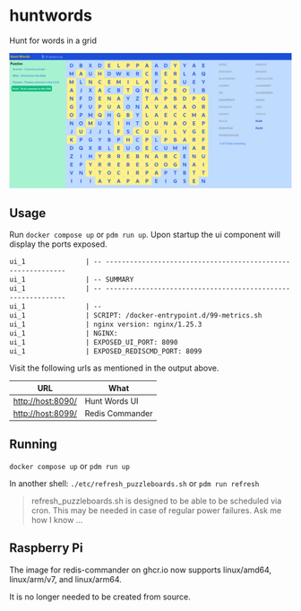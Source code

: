 # huntwords

Hunt for words in a grid

![Hunt Words](ui/etc/huntwords.png)

## Usage

Run `docker compose up` or `pdm run up`. Upon startup the ui component will display the ports exposed.

```
ui_1               | -- ------------------------------------------------------------
ui_1               | -- SUMMARY
ui_1               | -- ------------------------------------------------------------
ui_1               | --
ui_1               | SCRIPT: /docker-entrypoint.d/99-metrics.sh
ui_1               | nginx version: nginx/1.25.3
ui_1               | NGINX:
ui_1               | EXPOSED_UI_PORT: 8090
ui_1               | EXPOSED_REDISCMD_PORT: 8099
```

Visit the following urls as mentioned in the output above.

| URL                                    | What            |
| -------------------------------------- | --------------- |
| [http://host:8090/](http://host:8090/) | Hunt Words UI   |
| [http://host:8099/](http://host:8099/) | Redis Commander |

## Running

`docker compose up` or `pdm run up`

In another shell:
`./etc/refresh_puzzleboards.sh` or `pdm run refresh`

> refresh_puzzleboards.sh is designed to be able to be scheduled via cron. This may be needed in case of regular power failures. Ask me how I know ...

## Raspberry Pi

The image for redis-commander on ghcr.io now supports linux/amd64, linux/arm/v7, and linux/arm64.

It is no longer needed to be created from source.
